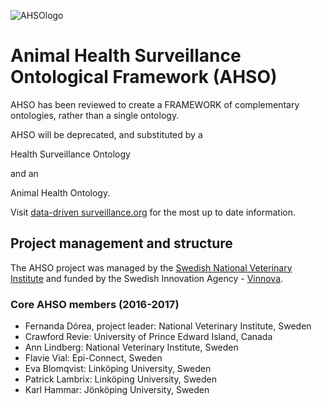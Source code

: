 ![AHSOlogo](http://datadrivensurveillance.org/wp-content/uploads/2017/01/ahso-300x201.jpg)
# Animal Health Surveillance Ontological Framework (AHSO)

AHSO has been reviewed to create a FRAMEWORK of complementary ontologies, rather than a single ontology.

AHSO will be deprecated, and substituted by a

Health Surveillance Ontology

and an

Animal Health Ontology.

Visit [data-driven surveillance.org](http://datadrivensurveillance.org/ontology) for the most up to date information.
 

## Project management and structure
The AHSO project was managed by the [Swedish National Veterinary Institute](http://www.sva.se) and funded by the Swedish Innovation Agency - [Vinnova](http://www.vinnova.se/en/).

### Core AHSO members (2016-2017)
* Fernanda Dórea, project leader: National Veterinary Institute, Sweden
* Crawford Revie: University of Prince Edward Island, Canada
* Ann Lindberg: National Veterinary Institute, Sweden
* Flavie Vial: Epi-Connect, Sweden
* Eva Blomqvist: Linköping University, Sweden
* Patrick Lambrix: Linköping University, Sweden
* Karl Hammar: Jönköping University, Sweden



